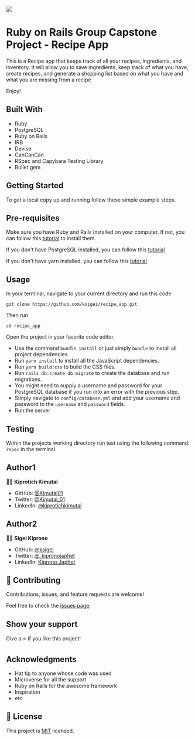 ![](https://img.shields.io/badge/Microverse-blueviolet)

# Ruby on Rails Group Capstone Project - Recipe App

This is a Recipe app that keeps track of all your recipes, ingredients, and inventory. It will allow you to save ingredients, keep track of what you have, create recipes, and generate a shopping list based on what you have and what you are missing from a recipe

Enjoy!

## Built With

- Ruby
- PostgreSQL
- Ruby on Rails
- IRB
- Devise
- CanCanCan
- RSpec and Capybara Testing Library
- Bullet gem

## Getting Started

To get a local copy up and running follow these simple example steps.

## Pre-requisites

Make sure you have Ruby and Rails installed on your computer. If not, you can follow this [tutorial](https://guides.rubyonrails.org/getting_started.html#creating-a-new-rails-project) to install them.

If you don't have PostgreSQL installed, you can follow this [tutorial](https://www.postgresql.org/download/)

If you don't have yarn installed, you can follow this [tutorial](https://classic.yarnpkg.com/en/docs/install/#debian-stable)

## Usage

In your terminal, navigate to your current directory and run this code

`git clone https://github.com/ksigei/recipe_app.git`

Then run

`cd recipe_app`

Open the project in your favorite code editor.

- Use the command `bundle install` or just simply `bundle` to install all project dependencies.
- Run `yarn install` to install all the JavaScript dependencies.
- Run `yarn build:css` to build the CSS files.
- Run `rails db:create db:migrate` to create the database and run migrations.
- You might need to supply a username and password for your PostgreSQL database if you run into an error with the previous step.
- Simply navigate to `config/database.yml` and add your username and password to the `username` and `password` fields.
- Run the server

## Testing

Within the projects working directory run test using the following command:
`rspec` in the terminal

## Author1

👤👤 **Kiprotich Kimutai**

- GitHub: [@Kimutai01](https://github.com/Kimutai01)
- Twitter: [@Kimutai_01](https://twitter.com/Kimutai_01?s=09)
- LinkedIn: [@kiprotichkimutai](https://www.linkedin.com/m/in/kimutai-kiprotich-1b5045216)

## Author2

👤👤 **Sigei Kiprono**

- GitHub: [@ksigei](https://github.com/ksigei)
- Twitter: [@\_kipronojaphet](https://twitter.com/_kipronojaphet)
- LinkedIn: [Kiprono Japhet](https://www.linkedin.com/in/kiprono-japhet/)

## 🤝 Contributing

Contributions, issues, and feature requests are welcome!

Feel free to check the [issues page](https://github.com/steveWDamesJr/recipe-app/issues).

## Show your support

Give a ⭐️ if you like this project!

## Acknowledgments

- Hat tip to anyone whose code was used
- Microverse for all the support
- Ruby on Rails for the awesome framework
- Inspiration
- etc

## 📝 License

This project is [MIT](LICENSE) licensed.
